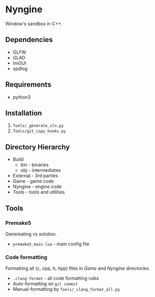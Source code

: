 # Nyngine
Window's sandbox in C++. 

## Dependencies
* GLFW
* GLAD
* ImGUI
* spdlog

## Requirements
* python3

## Installation
1. ```Tools/_generate_sln.py```
2. ```Tools/git_copy_hooks.py```

## Directory Hierarchy
- Build
    - bin - binaries
    - obj - intermediates
- External - 3rd parties
- Game - game code
- Nyngine - engine code
- Tools - tools and utilities

## Tools
### Premake5
Genereating vs solution.
- ```premake5_main.lua``` - main config file


### Code formatting
Formatting all (c, cpp, h, hpp) files in _Game_ and _Nyngine_ directories.
- ```.clang-format``` - all code formatting rules
- Auto-formatting on ```git commit```
- Manual-formatting by ```Tools/_clang_format_all.py```
